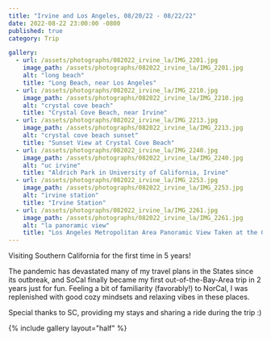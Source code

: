 ```yaml
---
title: "Irvine and Los Angeles, 08/20/22 - 08/22/22"
date: 2022-08-22 23:00:00 -0800
published: true
category: Trip

gallery:
  - url: /assets/photographs/082022_irvine_la/IMG_2201.jpg
    image_path: /assets/photographs/082022_irvine_la/IMG_2201.jpg
    alt: "long beach"
    title: "Long Beach, near Los Angeles"
  - url: /assets/photographs/082022_irvine_la/IMG_2210.jpg
    image_path: /assets/photographs/082022_irvine_la/IMG_2210.jpg
    alt: "crystal cove beach"
    title: "Crystal Cove Beach, near Irvine"
  - url: /assets/photographs/082022_irvine_la/IMG_2213.jpg
    image_path: /assets/photographs/082022_irvine_la/IMG_2213.jpg
    alt: "crystal cove beach sunset"
    title: "Sunset View at Crystal Cove Beach"
  - url: /assets/photographs/082022_irvine_la/IMG_2240.jpg
    image_path: /assets/photographs/082022_irvine_la/IMG_2240.jpg
    alt: "uc irvine"
    title: "Aldrich Park in University of California, Irvine"
  - url: /assets/photographs/082022_irvine_la/IMG_2253.jpg
    image_path: /assets/photographs/082022_irvine_la/IMG_2253.jpg
    alt: "irvine station"
    title: "Irvine Station"
  - url: /assets/photographs/082022_irvine_la/IMG_2261.jpg
    image_path: /assets/photographs/082022_irvine_la/IMG_2261.jpg
    alt: "la panoramic view"
    title: "Los Angeles Metropolitan Area Panoramic View Taken at the Griffith Observatory"
---
```


Visiting Southern California for the first time in 5 years!

The pandemic has devastated many of my travel plans in the States since its outbreak, and SoCal finally became my first out-of-the-Bay-Area trip in 2 years just for fun. Feeling a bit of familiarity (favorably!) to NorCal, I was replenished with good cozy mindsets and relaxing vibes in these places.

Special thanks to SC, providing my stays and sharing a ride during the trip :)

{% include gallery layout="half" %}
